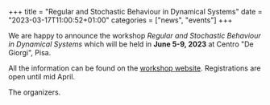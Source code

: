 +++
title = "Regular and Stochastic Behaviour in Dynamical Systems"
date = "2023-03-17T11:00:52+01:00"
categories = ["news", "events"]
+++

We are happy to announce the workshop *Regular and Stochastic Behaviour in Dynamical Systems* which will be held in **June 5-9, 2023** 
at Centro "De Giorgi", Pisa.

All the information can be found on the [workshop website](http://www.crm.sns.it/event/511/). Registrations are open until mid April.

The organizers.
